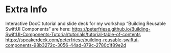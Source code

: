 # Extra Info

Interactive DocC tutorial and slide deck for my workshop “Building Reusable SwiftUI Components” are here:
https://peterfriese.github.io/Building-SwiftUI-Components-Tutorial/tutorials/tutorial-table-of-contents
https://speakerdeck.com/peterfriese/building-reusable-swiftui-components-98b3272c-3056-44ad-879c-2780c1f89e2d

